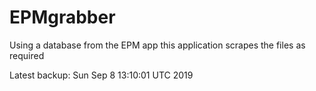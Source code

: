 # EPMgrabber
Using a database from the EPM app this application scrapes the files as required


Latest backup: Sun Sep 8 13:10:01 UTC 2019
